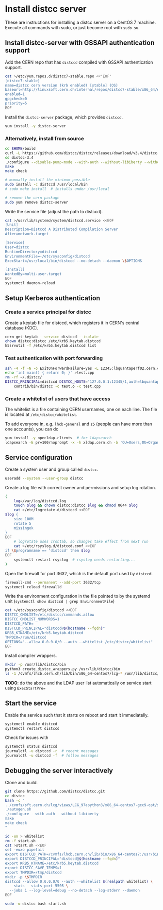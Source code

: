 # Install distcc server

These are instructions for installing a distcc server on a CentOS 7 machine.
Execute all commands with sudo, or just become root with `sudo su`.

## Install distcc-server with GSSAPI authentication support

Add the CERN repo that has `distccd` compiled with GSSAPI authentication support.

```sh
cat >/etc/yum.repos.d/distcc7-stable.repo <<'EOF'
[distcc7-stable]
name=distcc cern version (krb enabled) [stable] (OS)
baseurl=http://linuxsoft.cern.ch/internal/repos/distcc7-stable/x86_64/os
enabled=1
gpgcheck=0
priority=5
EOF
```

Install the `distcc-server` package, which provides `distccd`.

```sh
yum install -y distcc-server
```

### Alternatively, install from source

```sh
cd $HOME/build
curl -L https://github.com/distcc/distcc/releases/download/v3.4/distcc-3.4.tar.gz | tar -xz
cd distcc-3.4
./configure --disable-pump-mode --with-auth --without-libiberty --without-avahi
make
make check

# manually install the minimum possible
sudo install -c distccd /usr/local/bin
# sudo make install  # installs under /usr/local

# remove the cern package
sudo yum remove distcc-server
```

Write the service file (adjust the path to distccd).

```sh
cat >/usr/lib/systemd/system/distccd.service <<EOF
[Unit]
Description=Distccd A Distributed Compilation Server
After=network.target

[Service]
User=distcc
RuntimeDirectory=distccd
EnvironmentFile=-/etc/sysconfig/distccd
ExecStart=/usr/local/bin/distccd --no-detach --daemon \$OPTIONS

[Install]
WantedBy=multi-user.target
EOF
systemctl daemon-reload
```

## Setup Kerberos authentication

### Create a service principal for distcc

Create a keytab file for distccd, which registers it in CERN's
central database (KDC).

```sh
cern-get-keytab --service distccd --isolate
chown distcc:distcc /etc/krb5.keytab.distccd
k5srvutil -f /etc/krb5.keytab.distccd list
```

### Test authentication with port forwarding

```sh
ssh -4 -f -N -o ExitOnForwardFailure=yes -L 12345:lbquantaperf02.cern.ch:3632 lxplus.cern.ch
echo 'int main() { return 0; }' >test.cpp
rm -rf ~/.distcc/
DISTCC_PRINCIPAL=distccd DISTCC_HOSTS="127.0.0.1:12345/1,auth=lbquantaperf02.cern.ch --localslots=1" DISTCC_VERBOSE=1 \
    contrib/bin/distcc -o test.o -c test.cpp
```

### Create a whitelist of users that have access

The whitelist is a file containing CERN usernames, one on each line.
The file is located at `/etc/distcc/whitelist`.

To add everyone in, e.g. `lhcb-general` and `z5` (people can have more than one
accounts), you can do

```sh
yum install -y openldap-clients  # for ldapsearch
ldapsearch -E pr=100/noprompt -x -h xldap.cern.ch -b 'OU=Users,OU=Organic Units,DC=cern,DC=ch' '(&(objectClass=user)(|(gidNumber=1470)(memberof=CN=lhcb-general-dynamic,OU=e-groups,OU=Workgroups,DC=cern,DC=ch)))' sAMAccountName | grep '^sAMAccountName:' | cut -d " " -f 2 | sort > /etc/distcc/whitelist
```

## Service configuration

Create a system user and group called `distcc`.

```sh
useradd --system --user-group distcc
```

Create a log file with correct owner and permissions and setup log rotation.

```sh
(
    log=/var/log/distccd.log
    touch $log && chown distcc:distcc $log && chmod 0644 $log
    cat >/etc/logrotate.d/distccd <<EOF
$log {
    size 100M
    rotate 5
    missingok
}
EOF
    # logrotate uses crontab, so changes take effect from next run
    cat >/etc/rsyslog.d/distccd.conf <<EOF
if \$programname == 'distccd' then $log
EOF
    systemctl restart rsyslog  # rsyslog needs restarting...
)
```

Open the firewall for port 3632, which is the default port used by `distccd`.

```sh
firewall-cmd --permanent --add-port 3632/tcp
systemctl reload firewalld
```

Write the environment configuration in the file pointed to by the systemd unit
(`systemctl show distccd | grep EnvironmentFile`)

```sh
cat >/etc/sysconfig/distccd <<EOF
DISTCC_CMDLIST=/etc/distcc/commands.allow
DISTCC_CMDLIST_NUMWORDS=1
DISTCCD_PATH=
DISTCCD_PRINCIPAL="distccd@$(hostname --fqdn)"
KRB5_KTNAME=/etc/krb5.keytab.distccd
TMPDIR=/run/distccd
OPTIONS="--allow 0.0.0.0/0 --auth --whitelist /etc/distcc/whitelist"
EOF
```

Install compiler wrappers.

```sh
mkdir -p /usr/lib/distcc/bin
python3 create_distcc_wrappers.py /usr/lib/distcc/bin
ls -1 /cvmfs/lhcb.cern.ch/lib/bin/x86_64-centos7/lcg-* /usr/lib/distcc/bin/* > /etc/distcc/commands.allow
```

__TODO__: do the above and the LDAP user list automatically on service start using `ExecStartPre=`

## Start the service

Enable the service such that it starts on reboot and start it immediatelly.

```sh
systemctl enable distccd
systemctl restart distccd
```

Check for issues with

```sh
systemctl status distccd
journalctl -u distccd -r  # recent messages
journalctl -u distccd -f  # follow messages
```

## Debugging the server interactively

Clone and build.

```sh
git clone https://github.com/distcc/distcc.git
cd distcc
bash -c "
. /cvmfs/sft.cern.ch/lcg/views/LCG_97apython3/x86_64-centos7-gcc9-opt/setup.sh
./autogen.sh
./configure --with-auth --without-libiberty
make
make check
"
```

```sh
id -un > whitelist
rm -f start.sh
cat >start.sh <<EOF
set -euxo pipefail
export DISTCCD_PATH=/cvmfs/lhcb.cern.ch/lib/bin/x86_64-centos7:/usr/bin
export DISTCCD_PRINCIPAL="distccd@$(hostname --fqdn)"
export KRB5_KTNAME=/etc/krb5.keytab.distccd
export DISTCC_SAVE_TEMPS=1
export TMPDIR=/tmp/distccd
mkdir -p \$TMPDIR
distccd --allow 0.0.0.0/0 --auth --whitelist $(realpath whitelist) \
  --stats --stats-port 5505 \
  --jobs 1 --log-level=debug --no-detach --log-stderr --daemon
EOF

sudo -u distcc bash start.sh
```
